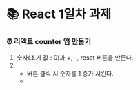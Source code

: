 # 📚 React 1일차 과제
### ⏰ 리액트 counter 앱 만들기
1. 숫자(초기 값 : 0)과 +, -, reset 버튼을 만든다.
2. + 버튼 클릭 시 숫자를 1 증가 시킨다.
   + 
